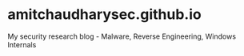 # amitchaudharysec.github.io
My security research blog - Malware, Reverse Engineering, Windows Internals
